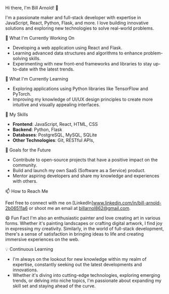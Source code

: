  Hi there, I'm Bill Arnold! 👋

I'm a passionate maker and full-stack developer with expertise in JavaScript, React, Python, Flask, and more. I love building innovative solutions and exploring new technologies to solve real-world problems.

 🔭 What I'm Currently Working On

- Developing a web application using React and Flask.
- Learning advanced data structures and algorithms to enhance problem-solving skills.
- Experimenting with new front-end frameworks and libraries to stay up-to-date with the latest trends.

 🌱 What I'm Currently Learning

- Exploring applications using Python libraries like TensorFlow and PyTorch.
- Improving my knowledge of UI/UX design principles to create more intuitive and visually appealing interfaces.

 💼 My Skills

- **Frontend**: JavaScript, React, HTML, CSS
- **Backend**: Python, Flask
- **Databases**:  PostgreSQL, MySQL, SQLite
- **Other Technologies**: Git, RESTful APIs,

 🚀 Goals for the Future

- Contribute to open-source projects that have a positive impact on the community.
- Build and launch my own SaaS (Software as a Service) product.
- Mentor aspiring developers and share my knowledge and experiences with others.

 📫 How to Reach Me

Feel free to connect with me on [LinkedIn]www.linkedin.com/in/bill-arnold-2b06511a6  or shoot me an email at [billarnol862@gmail.com](mailto:billarnol862@gmail.com).

 😄 Fun Fact
 I'm also an enthusiastic painter and love creating art in various forms. Whether it's painting landscapes or crafting digital artwork, I find joy in expressing my creativity. Similarly, in the world of full-stack development, there's a sense of satisfaction in bringing ideas to life and creating immersive experiences on the web.


 💡 Continuous Learning

- I'm always on the lookout for new knowledge within my realm of expertise, constantly seeking out the latest developments and innovations.
- Whether it's diving into cutting-edge technologies, exploring emerging trends, or delving into niche topics, I'm passionate about expanding my skill set and staying ahead of the curve.



